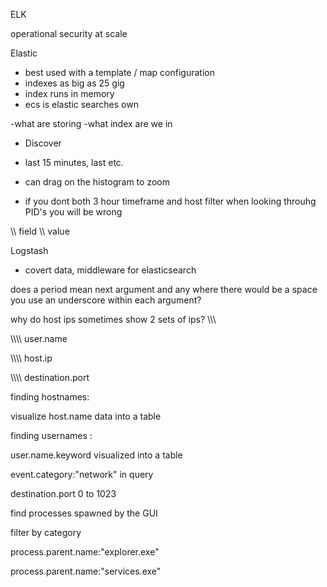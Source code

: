 ELK

operational security at scale


Elastic

- best used with a template / map configuration
- indexes as big as 25 gig
- index runs in memory 
- ecs is elastic searches own 

-what are storing
-what index are we in

- Discover

- last 15 minutes, last etc.
- can drag on the histogram to zoom

- if you dont both 3 hour timeframe and host filter when looking throuhg PID's you will be wrong 


\\\\ field     \\\\ value      



Logstash
 
 - covert data, middleware for elasticsearch 

 does a period mean next argument and any where there would be a space you use an underscore within each argument?

why do host ips sometimes show 2 sets of ips? \\\\\


 \\\\\\\\ user.name

 \\\\\\\\ host.ip

 \\\\\\\\ destination.port



finding hostnames:

visualize host.name data into a table 

finding usernames :

user.name.keyword visualized into a table 

event.category:"network" in query 

destination.port 0 to 1023 



find processes spawned by the GUI

filter by category

process.parent.name:"explorer.exe"





process.parent.name:"services.exe"
